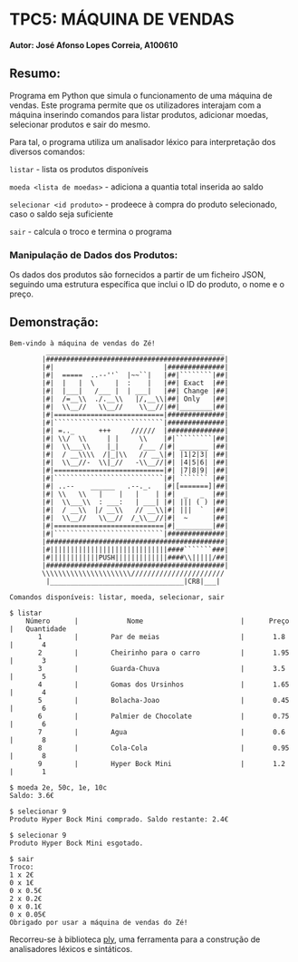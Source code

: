 # TPC5: MÁQUINA DE VENDAS
#### Autor: José Afonso Lopes Correia, A100610  

## Resumo:
Programa em Python que simula o funcionamento de uma máquina de vendas. Este programa permite que os utilizadores interajam com a máquina inserindo comandos para listar produtos, adicionar moedas, selecionar produtos e sair do mesmo.

Para tal, o programa utiliza um analisador léxico para interpretação dos diversos comandos:

`listar` - lista os produtos disponíveis

`moeda <lista de moedas>` - adiciona a quantia total inserida ao saldo

`selecionar <id produto>` - prodeece à compra do produto selecionado, caso o saldo seja suficiente

`sair` - calcula o troco e termina o programa

### Manipulação de Dados dos Produtos:
Os dados dos produtos são fornecidos a partir de um ficheiro JSON, seguindo uma estrutura específica que inclui o ID do produto, o nome e o preço.

## Demonstração:
```
Bem-vindo à máquina de vendas do Zé!
         ____________________________________________
        |############################################|
        |#|                           |##############|
        |#|  =====  ..--''`  |~~``|   |##|````````|##|
        |#|  |   |  \     |  :    |   |##| Exact  |##|
        |#|  |___|   /___ |  | ___|   |##| Change |##|
        |#|  /=__\\  ./.__\\   |/,__\\|##| Only   |##|
        |#|  \\__//   \\__//    \\__//|##|________|##|
        |#|===========================|##############|
        |#|```````````````````````````|##############|
        |#| =.._      +++     //////  |##############|
        |#| \\/  \\     | |     \\    |#|`````````|##|
        |#|  \\___\\    |_|     /___ /|#| _______ |##|
        |#|  / __\\\\  /|_|\\   // __\|#| |1|2|3| |##|
        |#|  \\__//-  \\|_//   -\\__//|#| |4|5|6| |##|
        |#|===========================|#| |7|8|9| |##|
        |#|```````````````````````````|#| ``````` |##|
        |#| ..--    ______   .--._.   |#|[=======]|##|
        |#| \\   \\   |    |   |    | |#|  _   _  |##|
        |#|  \\___\\  : ___:   | ___| |#| ||| ( ) |##|
        |#|  / __\\  |/ __\\   // __\\|#| |||  `  |##|
        |#|  \\__//   \\__//  /_\\__//|#|  ~      |##|
        |#|===========================|#|_________|##|
        |#|```````````````````````````|##############|
        |############################################|
        |#|||||||||||||||||||||||||||||####```````###|
        |#||||||||||||PUSH|||||||||||||####\\|||||/##|
        |############################################|
        \\\\\\\\\\\\\\\\\\\\\\///////////////////////
         |_________________________________|CR8|___|

Comandos disponíveis: listar, moeda, selecionar, sair

$ listar
    Número      |            Nome                        |      Preço      |   Quantidade
       1        |        Par de meias                    |       1.8       |       4
       2        |        Cheirinho para o carro          |       1.95      |       3
       3        |        Guarda-Chuva                    |       3.5       |       5
       4        |        Gomas dos Ursinhos              |       1.65      |       4
       5        |        Bolacha-Joao                    |       0.45      |       6
       6        |        Palmier de Chocolate            |       0.75      |       6
       7        |        Agua                            |       0.6       |       8
       8        |        Cola-Cola                       |       0.95      |       8
       9        |        Hyper Bock Mini                 |       1.2       |       1

$ moeda 2e, 50c, 1e, 10c
Saldo: 3.6€

$ selecionar 9
Produto Hyper Bock Mini comprado. Saldo restante: 2.4€

$ selecionar 9
Produto Hyper Bock Mini esgotado.

$ sair
Troco:
1 x 2€
0 x 1€
0 x 0.5€
2 x 0.2€
0 x 0.1€
0 x 0.05€
Obrigado por usar a máquina de vendas do Zé!
```

Recorreu-se à biblioteca [ply](https://www.dabeaz.com/ply/ply.html), uma ferramenta para a construção de analisadores léxicos e sintáticos.